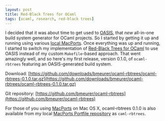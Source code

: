 ```yaml
---
layout: post
title: Red-Black Trees for OCaml
tags: [ocaml, research, red-black trees]
---
```


I decided that it was about time to get used to [OASIS](http://oasis.forge.ocamlcore.org/), that *new* all-in-one build system generator for OCaml projects. So I started by getting it up and running using various [local MacPorts](https://github.com/bmeurer/MacPorts/). Once everything was up and running, I started to switch my implementation of [Red-Black Trees for OCaml](https://github.com/bmeurer/ocaml-rbtrees/) to use OASIS instead of my custom `Makefile`-based approach. That went amazingly well, and so here's my first release, version 0.1.0, of `ocaml-rbtrees` featuring an OASIS-generated build system.

Download: [https://github.com/downloads/bmeurer/ocaml-rbtrees/ocaml-rbtrees-0.1.0.tar.gz](https://github.com/downloads/bmeurer/ocaml-rbtrees/ocaml-rbtrees-0.1.0.tar.gz)

Git repository: [https://github.com/bmeurer/ocaml-rbtrees](https://github.com/bmeurer/ocaml-rbtrees)

For those of you using [MacPorts](http://www.macports.org/) on Mac OS X, ocaml-rbtrees 0.1.0 is also available from my local [MacPorts Portfile repository](https://github.com/bmeurer/MacPorts/) as `caml-rbtrees`.
